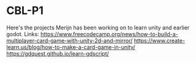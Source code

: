 # CBL-P1
Here's the projects Merijn has been working on to learn unity and earlier godot.
Links:
https://www.freecodecamp.org/news/how-to-build-a-multiplayer-card-game-with-unity-2d-and-mirror/
https://www.create-learn.us/blog/how-to-make-a-card-game-in-unity/
https://gdquest.github.io/learn-gdscript/
